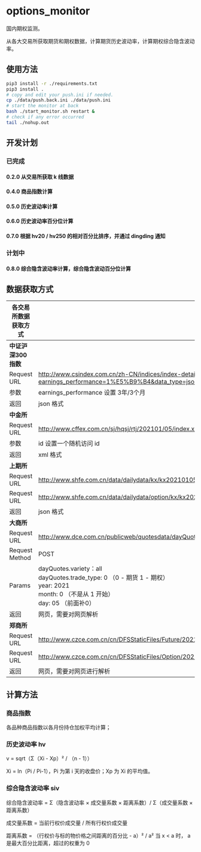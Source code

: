 # options_monitor
国内期权监测。

从各大交易所获取期货和期权数据，计算期货历史波动率，计算期权综合隐含波动率。

## 使用方法
```bash
pip3 install -r ./requirements.txt
pip3 install .
# copy and edit your push.ini if needed.
cp ./data/push.back.ini ./data/push.ini
# start the monitor at back
bash ./start_monitor.sh restart &
# check if any error occurred
tail ./nohup.out
```

## 开发计划
### 已完成
#### 0.2.0 从交易所获取 k 线数据
#### 0.4.0 商品指数计算
#### 0.5.0 历史波动率计算
#### 0.6.0 历史波动率百分位计算
#### 0.7.0 根据 hv20 / hv250 的相对百分比排序，并通过 dingding 通知
### 计划中
#### 0.8.0 综合隐含波动率计算，综合隐含波动百分位计算

## 数据获取方式

| 各交易所数据获取方式 | |
|---------------|--------------------------------------------------------------|
| **中证沪深300指数** | |
| Request URL | http://www.csindex.com.cn/zh-CN/indices/index-detail/000300?earnings_performance=1%E5%B9%B4&data_type=json |
| 参数 | earnings_performance 设置 3年/3个月 |
| 返回 | json 格式 |
| **中金所** | |
| Request URL | http://www.cffex.com.cn/sj/hqsj/rtj/202101/05/index.xml?id=0 |
| 参数 | id 设置一个随机访问 id |
| 返回 | xml 格式 |
| **上期所** | |
| Request URL | http://www.shfe.com.cn/data/dailydata/kx/kx20210105.dat |
| Request URL | http://www.shfe.com.cn/data/dailydata/option/kx/kx20210105.dat |
| 返回 | json 格式 |
| **大商所** | |
| Request URL | http://www.dce.com.cn/publicweb/quotesdata/dayQuotesCh.html |
| Request Method | POST |
| Params | dayQuotes.variety：all<br />dayQuotes.trade_type: 0 （0 - 期货 1 - 期权）<br />year: 2021<br />month: 0 （不是从 1 开始）<br />day: 05 （前面补0） |
| 返回 | 网页，需要对网页解析 |
| **郑商所** | |
| Request URL | http://www.czce.com.cn/cn/DFSStaticFiles/Future/2021/20210105/FutureDataDaily.htm
| Request URL | http://www.czce.com.cn/cn/DFSStaticFiles/Option/2021/20210105/OptionDataDaily.htm
| 返回 | 网页，需要对网页进行解析 |

## 计算方法
### 商品指数
各品种商品指数以各月份持仓加权平均计算；
### 历史波动率 hv
v = sqrt（Σ（Xi - Xp）² / （n - 1））

Xi = ln（Pi / Pi-1），Pi 为第 i 天的收盘价；Xp 为 Xi 的平均值。
### 综合隐含波动率 siv
综合隐含波动率 = Σ（隐含波动率 × 成交量系数 × 距离系数）/ Σ（成交量系数 × 距离系数）

成交量系数 = 当前行权价成交量 / 所有行权价成交量

距离系数 = （行权价与标的物价格之间距离的百分比 - a）² / a² 当 x < a 时， a 是最大百分比距离，超过的权重为 0
